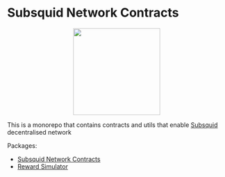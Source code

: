 # Subsquid Network Contracts

<p align="center">
  <img src="https://subsquid.io/logo.png" height="200px" />
</p>

This is a monorepo that contains contracts and utils that enable [Subsquid](https://subsquid.io/) decentralised network

Packages:
 - [Subsquid Network Contracts](./packages/contracts)
 - [Reward Simulator](./packages/reward-simulator)
